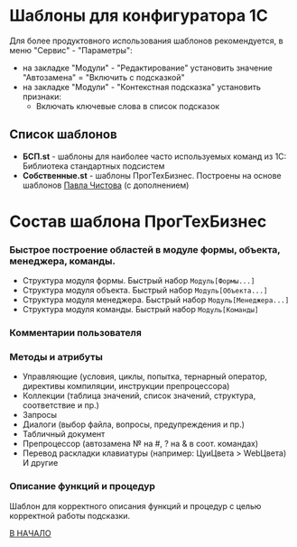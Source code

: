 # Шаблоны для конфигуратора 1С

Для более продуктовного использования шаблонов рекомендуется, в меню "Сервис" - "Параметры":
* на закладке "Модули" - "Редактирование" установить значение "Автозамена" = "Включить с подсказкой"
* на закладке "Модули" - "Контекстная подсказка" установить признаки:
    * Включать ключевые слова в список подсказок

## Список шаблонов
* **БСП.st** - шаблоны для наиболее часто используемых команд из 1С: Библиотека стандартных подсистем
* **Собственные.st** - шаблоны ПрогТехБизнес. Построены на основе шаблонов [Павла Чистова](https://chistov.pro/utilities/st83/) (с дополнением)

# Состав шаблона ПрогТехБизнес

### Быстрое построение областей в модуле формы, объекта, менеджера, команды.

* Структура модуля формы. Быстрый набор `Модуль[Формы...]`
* Структура модуля объекта. Быстрый набор `Модуль[Объекта...]`
* Структура модуля менеджера. Быстрый набор `Модуль[Менеджера...]`
* Структура модуля команды. Быстрый набор `Модуль[Команды]`

### Комментарии пользователя

### Методы и атрибуты
* Управляющие (условия, циклы, попытка, тернарный оператор, директивы компиляции, инструкции препроцессора)
* Коллекции (таблица значений, список значений, структура, соответствие и пр.)
* Запросы
* Диалоги (выбор файла, вопросы, предупреждения и пр.)
* Табличный документ
* Препроцессор (автозамена № на #, ? на & в соот. командах)
* Перевод раскладки клавиатуры (например: ЦуиЦвета > WebЦвета)
И другие

### Описание функций и процедур
Шаблон для корректного описания функций и процедур с целью корректной работы подсказки.

[В НАЧАЛО](../)

